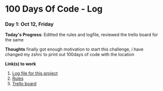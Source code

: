 # 100 Days Of Code - Log

### Day 1: Oct 12, Friday

**Today's Progress**: Editted the rules and logfile, reviewed the trello board for the same

**Thoughts** finally got enough motivation to start this challenge, i have changed my zshrc to print out 100days of code with the location 

**Link(s) to work**
1. [Log file for this project](https://github.com/akshayupadhya/100-days-of-code/blob/master/log.md)
2. [Rules](https://github.com/akshayupadhya/100-days-of-code/blob/master/rules.md)
2. [Trello board](https://trello.com/b/jho8Nznb/100daysofcode)
